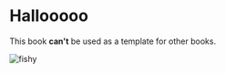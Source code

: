 # Hallooooo

This book **can't** be used as a template for other books. 

![fishy](https://jupyterbook.org/en/stable/_images/fun-fish.png)
